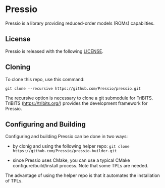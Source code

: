
# Pressio

Pressio is a library providing reduced-order models (ROMs) capabilties.

## License
Pressio is released with the following [LICENSE](./LICENSE).

## Cloning
To clone this repo, use this command:
```
git clone --recursive https://github.com/Pressio/pressio.git
```
The recursive option is necessary to clone a git submodule for TriBITS.
TriBITS (https://tribits.org/) provides the development framework for Pressio.

## Configuring and Building
Configuring and building Pressio can be done in two ways: 

* by clonig and using the following helper repo: `git clone https://github.com/Pressio/pressio-builder.git`

* since Pressio uses CMake, you can use a typical CMake configure/build/install process. Note that some TPLs are needed. 

The advantage of using the helper repo is that it automates the installation of TPLs. 


